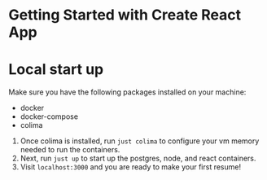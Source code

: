 # Getting Started with Create React App

# Local start up

Make sure you have the following packages installed on your machine:
- docker
- docker-compose 
- colima

1. Once colima is installed, run `just colima` to configure your vm memory needed to run the containers.
2. Next, run `just up` to start up the postgres, node, and react containers. 
3. Visit `localhost:3000` and you are ready to make your first resume!


